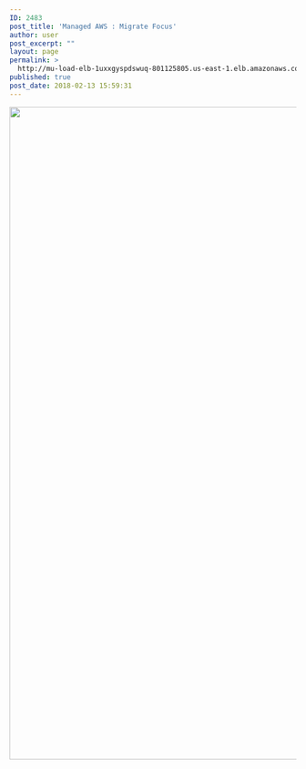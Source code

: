 ```yaml
---
ID: 2483
post_title: 'Managed AWS : Migrate Focus'
author: user
post_excerpt: ""
layout: page
permalink: >
  http://mu-load-elb-1uxxgyspdswuq-801125805.us-east-1.elb.amazonaws.com/managed-aws-2/
published: true
post_date: 2018-02-13 15:59:31
---
```

<img class="alignnone size-full wp-image-2509" src="http://mu-load-elb-1uxxgyspdswuq-801125805.us-east-1.elb.amazonaws.com/wp-content/uploads/2018/03/Managed-Automation-Public-Cloud.png" alt="" width="1938" height="1146" />